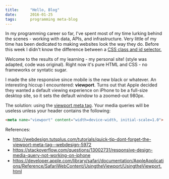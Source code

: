 ```yaml
---
title:     "Hello, Blog"
date:      2016-01-25
tags:      programming meta-blog
---
```


In my programming career so far, I've spent most of my time lurking behind the scenes - working with data, APIs, and infrastructure. Very little of my time has been dedicated to making websites look the way they do. Before this week I didn't know the difference between a [CSS class and id selector.](https://css-tricks.com/the-difference-between-id-and-class/)

Welcome to the results of my learning - my personal site! (style was adapted, code was original). Right now it's pure HTML and CSS - no frameworks or syntatic sugar.

I made the site responsive since mobile is the new black or whatever. An interesting hiccup I encountered: **viewport**. Turns out that Apple decided they wanted a default viewing experience on iPhone to be a full-size desktop site, so it sets the default window to a zoomed-out 980px.

The solution: using the [viewport meta tag](https://developer.apple.com/library/safari/documentation/AppleApplications/Reference/SafariWebContent/UsingtheViewport/UsingtheViewport.html). Your media queries will be useless unless your header contains the following:

```html
<meta name="viewport" content="width=device-width, initial-scale=1.0">
```

<div class="line"></div>
<p class="references" style="margin-bottom: 0;">References:</p>
<ul class="references">
  <li><a href="http://webdesign.tutsplus.com/tutorials/quick-tip-dont-forget-the-viewport-meta-tag--webdesign-5972">http://webdesign.tutsplus.com/tutorials/quick-tip-dont-forget-the-viewport-meta-tag--webdesign-5972</a></li>
  <li><a href="https://stackoverflow.com/questions/13002731/responsive-design-media-query-not-working-on-iphone">https://stackoverflow.com/questions/13002731/responsive-design-media-query-not-working-on-iphone</a></li>
  <li><a href="https://developer.apple.com/library/safari/documentation/AppleApplications/Reference/SafariWebContent/UsingtheViewport/UsingtheViewport.html">https://developer.apple.com/library/safari/documentation/AppleApplications/Reference/SafariWebContent/UsingtheViewport/UsingtheViewport.html</a></li>
</ul>
